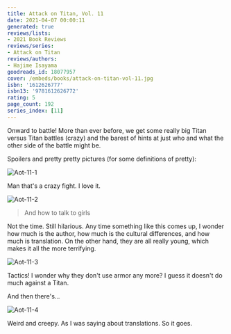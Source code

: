 ```yaml
---
title: Attack on Titan, Vol. 11
date: 2021-04-07 00:00:11
generated: true
reviews/lists:
- 2021 Book Reviews
reviews/series:
- Attack on Titan
reviews/authors:
- Hajime Isayama
goodreads_id: 18077957
cover: /embeds/books/attack-on-titan-vol-11.jpg
isbn: '1612626777'
isbn13: '9781612626772'
rating: 5
page_count: 192
series_index: [11]
---
```

Onward to battle! More than ever before, we get some really big Titan versus Titan battles (crazy) and the barest of hints at just who and what the other side of the battle might be.  

Spoilers and pretty pretty pictures (for some definitions of pretty):  

<!--more-->

![Aot-11-1](/embeds/books/attachments/aot-11-1.png)  

Man that's a crazy fight. I love it.  

![Aot-11-2](/embeds/books/attachments/aot-11-2.png)  

> And how to talk to girls

Not the time. Still hilarious. Any time something like this comes up, I wonder how much is the author, how much is the cultural differences, and how much is translation. On the other hand, they are all really young, which makes it all the more terrifying.  

![Aot-11-3](/embeds/books/attachments/aot-11-3.png)  

Tactics! I wonder why they don't use armor any more? I guess it doesn't do much against a Titan.  

And then there's...  

![Aot-11-4](/embeds/books/attachments/aot-11-4.png)  

Weird and creepy. As I was saying about translations. So it goes.
